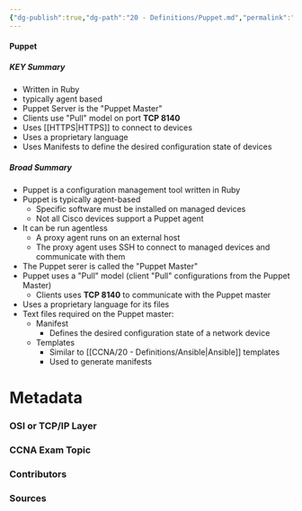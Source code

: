 ```yaml
---
{"dg-publish":true,"dg-path":"20 - Definitions/Puppet.md","permalink":"/20-definitions/puppet/","tags":["defs_ccna"]}
---
```


#### Puppet

##### KEY Summary
- Written in Ruby
- typically agent based
- Puppet Server is the "Puppet Master"
- Clients use "Pull" model on port **TCP 8140**
- Uses [[HTTPS\|HTTPS]] to connect to devices
- Uses a proprietary language
- Uses Manifests to define the desired configuration state of devices

##### Broad Summary
- Puppet is a configuration management tool written in Ruby
- Puppet is typically agent-based
	- Specific software must be installed on managed devices
	- Not all Cisco devices support a Puppet agent
- It can be run agentless
	- A proxy agent runs on an external host
	- The proxy agent uses SSH to connect to managed devices and communicate with them
- The Puppet serer is called the "Puppet Master"
- Puppet uses a "Pull" model (client "Pull" configurations from the Puppet Master)
	- Clients uses **TCP 8140** to communicate with the Puppet master
- Uses a proprietary language for its files
- Text files required on the Puppet master:
	- Manifest
		- Defines the desired configuration state of a network device
	- Templates
		- Similar to [[CCNA/20 - Definitions/Ansible\|Ansible]] templates
		- Used to generate manifests





# Metadata
### OSI or TCP/IP Layer

### CCNA Exam Topic

### Contributors

### Sources
